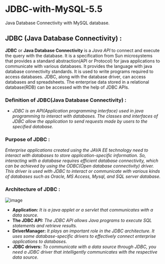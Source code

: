 # JDBC-with-MySQL-5.5
Java Database Connectivity with MySQL database.

## JDBC (Java Database Connectivity) :
**JDBC** or **Java Database Connectivity** is a *Java API* to connect and execute the query with the database. It is a specification from Sun microsystems that provides a standard abstraction(API or Protocol) for java applications to communicate with various databases. It provides the language with java database connectivity standards. It is used to write programs required to access databases. JDBC, along with the database driver, can access databases and spreadsheets. The enterprise data stored in a relational database(RDB) can be accessed with the help of JDBC APIs.

### Definition of JDBC(Java Database Connectivity) :
- _JDBC is an API(Application programming interface) used in java programming to interact with databases. The classes and interfaces of JDBC allow the application to send requests made by users to the specified database._

### Purpose of JDBC :
_Enterprise applications created using the JAVA EE technology need to interact with databases to store application-specific information. So, interacting with a database requires efficient database connectivity, which can be achieved by using the ODBC(Open database connectivity) driver. This driver is used with JDBC to interact or communicate with various kinds of databases such as Oracle, MS Access, Mysql, and SQL server database._

### Architecture of JDBC :

![image](https://github.com/kinshuk-code-1729/JDBC-with-MySQL-5.5/assets/90320839/5577ca3e-5b38-47df-a5ff-457de6124f14)

- **Application:** _It is a java applet or a servlet that communicates with a data source._
- **The JDBC API:** _The JDBC API allows Java programs to execute SQL statements and retrieve results._
- **DriverManager:** _It plays an important role in the JDBC architecture. It uses some database-specific drivers to effectively connect enterprise applications to databases._
- **JDBC drivers:** _To communicate with a data source through JDBC, you need a JDBC driver that intelligently communicates with the respective data source._
